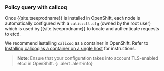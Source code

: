 ### Policy query with calicoq

Once {{site.tseeprodname}} is installed in OpenShift, each node is automatically configured with
a `calicoctl.cfg` (owned by the root user) which is used by {{site.tseeprodname}} to locate and authenticate requests to etcd.

We recommend installing `calicoq` as a container in OpenShift. Refer to [Installing calicoq as a container on a single host](/{{page.version}}/getting-started/calicoq/#installing-calicoq-as-a-container-on-a-single-host) for instructions.

> **Note**: Ensure that your configuration takes into account TLS-enabled etcd in OpenShift.
{: .alert .alert-info}
